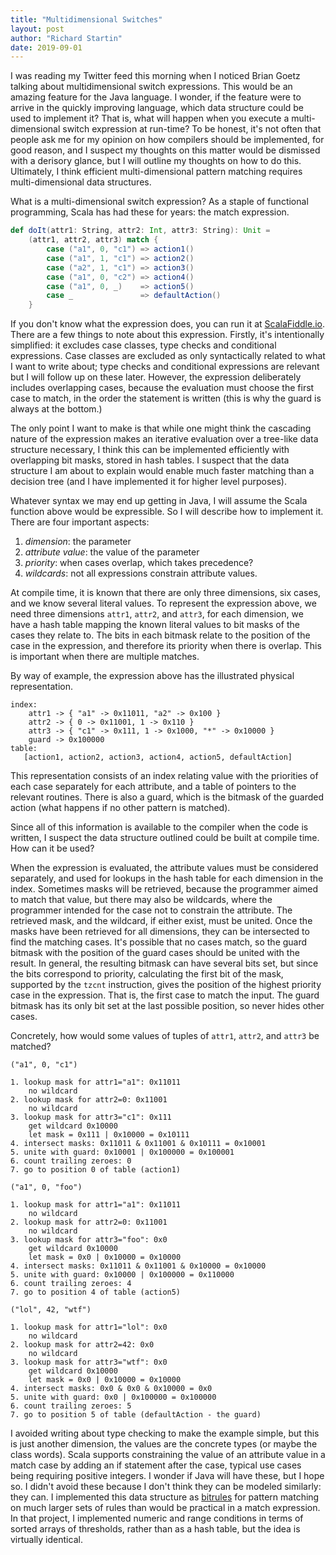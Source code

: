 ```yaml
---
title: "Multidimensional Switches"
layout: post
author: "Richard Startin"
date: 2019-09-01
---
```


I was reading my Twitter feed this morning when I noticed Brian Goetz talking about multidimensional switch expressions.
This would be an amazing feature for the Java language. I wonder, if the feature were to arrive in the quickly improving language, which data structure could be used to implement it?
That is, what will happen when you execute a multi-dimensional switch expression at run-time?
To be honest, it's not often that people ask me for my opinion on how compilers should be implemented, for good reason, and I suspect my thoughts on this matter would be dismissed with a derisory glance, but I will outline my thoughts on how to do this.
Ultimately, I think efficient multi-dimensional pattern matching requires multi-dimensional data structures.

What is a multi-dimensional switch expression? As a staple of functional programming, Scala has had these for years: the match expression.

```scala
def doIt(attr1: String, attr2: Int, attr3: String): Unit = 
    (attr1, attr2, attr3) match {
        case ("a1", 0, "c1") => action1()
        case ("a1", 1, "c1") => action2()
        case ("a2", 1, "c1") => action3()
        case ("a1", 0, "c2") => action4()
        case ("a1", 0, _)    => action5()
        case _               => defaultAction()
    }
```

If you don't know what the expression does, you can run it at [ScalaFiddle.io](https://scalafiddle.io/sf/kUArgNL/1).
There are a few things to note about this expression.
Firstly, it's intentionally simplified: it excludes case classes, type checks and conditional expressions.
Case classes are excluded as only syntactically related to what I want to write about; type checks and conditional expressions are relevant but I will follow up on these later. However, the expression deliberately includes overlapping cases, because the evaluation must choose the first case to match, in the order the statement is written (this is why the guard is always at the bottom.)

The only point I want to make is that while one might think the cascading nature of the expression makes an iterative evaluation over a tree-like data structure necessary, I think this can be implemented efficiently with overlapping bit masks, stored in hash tables.
I suspect that the data structure I am about to explain would enable much faster matching than a decision tree (and I have implemented it for higher level purposes).

Whatever syntax we may end up getting in Java, I will assume the Scala function above would be expressible. So I will describe how to implement it. There are four important aspects:

 1. _dimension_: the parameter
 2. _attribute value_: the value of the parameter
 3. _priority_: when cases overlap, which takes precedence?
 4. _wildcards_: not all expressions constrain attribute values.

 At compile time, it is known that there are only three dimensions, six cases, and we know several literal values.
 To represent the expression above, we need three dimensions `attr1`, `attr2`, and `attr3`, for each dimension, we have a hash table mapping the known literal values to bit masks of the cases they relate to.
 The bits in each bitmask relate to the position of the case in the expression, and therefore its priority when there is overlap.
 This is important when there are multiple matches.

 By way of example, the expression above has the illustrated physical representation.

 ```
 index:
     attr1 -> { "a1" -> 0x11011, "a2" -> 0x100 }
     attr2 -> { 0 -> 0x11001, 1 -> 0x110 }
     attr3 -> { "c1" -> 0x111, 1 -> 0x1000, "*" -> 0x10000 }
     guard -> 0x100000
 table:
    [action1, action2, action3, action4, action5, defaultAction]

 ```

This representation consists of an index relating value with the priorities of each case separately for each attribute, and a table of pointers to the relevant routines.
There is also a guard, which is the bitmask of the guarded action (what happens if no other pattern is matched).

Since all of this information is available to the compiler when the code is written, I suspect the data structure outlined could be built at compile time.
How can it be used?

When the expression is evaluated, the attribute values must be considered separately, and used for lookups in the hash table for each dimension in the index.
Sometimes masks will be retrieved, because the programmer aimed to match that value, but there may also be wildcards, where the programmer intended for the case not to constrain the attribute.
The retrieved mask, and the wildcard, if either exist, must be united.
Once the masks have been retrieved for all dimensions, they can be intersected to find the matching cases.
It's possible that no cases match, so the guard bitmask with the position of the guard cases should be united with the result.
In general, the resulting bitmask can have several bits set, but since the bits correspond to priority, calculating the first bit of the mask, supported by the `tzcnt` instruction, gives the position of the highest priority case in the expression.
That is, the first case to match the input.
The guard bitmask has its only bit set at the last possible position, so never hides other cases.

Concretely, how would some values of tuples of `attr1`, `attr2`, and `attr3` be matched?

```
("a1", 0, "c1")

1. lookup mask for attr1="a1": 0x11011
    no wildcard
2. lookup mask for attr2=0: 0x11001
    no wildcard
3. lookup mask for attr3="c1": 0x111
    get wildcard 0x10000
    let mask = 0x111 | 0x10000 = 0x10111
4. intersect masks: 0x11011 & 0x11001 & 0x10111 = 0x10001
5. unite with guard: 0x10001 | 0x100000 = 0x100001
6. count trailing zeroes: 0
7. go to position 0 of table (action1)

("a1", 0, "foo")

1. lookup mask for attr1="a1": 0x11011
    no wildcard
2. lookup mask for attr2=0: 0x11001
    no wildcard
3. lookup mask for attr3="foo": 0x0
    get wildcard 0x10000
    let mask = 0x0 | 0x10000 = 0x10000
4. intersect masks: 0x11011 & 0x11001 & 0x10000 = 0x10000
5. unite with guard: 0x10000 | 0x100000 = 0x110000
6. count trailing zeroes: 4
7. go to position 4 of table (action5)

("lol", 42, "wtf")

1. lookup mask for attr1="lol": 0x0
    no wildcard
2. lookup mask for attr2=42: 0x0
    no wildcard
3. lookup mask for attr3="wtf": 0x0
    get wildcard 0x10000
    let mask = 0x0 | 0x10000 = 0x10000
4. intersect masks: 0x0 & 0x0 & 0x10000 = 0x0
5. unite with guard: 0x0 | 0x100000 = 0x100000
6. count trailing zeroes: 5
7. go to position 5 of table (defaultAction - the guard)
```

I avoided writing about type checking to make the example simple, but this is just another dimension, the values are the concrete types (or maybe the class words).
Scala supports constraining the value of an attribute value in a match case by adding an if statement after the case, typical use cases being requiring positive integers.
I wonder if Java will have these, but I hope so. I didn't avoid these because I don't think they can be modeled similarly: they can.
I implemented this data structure as [bitrules](https://github.com/richardstartin/bitrules) for pattern matching on much larger sets of rules than would be practical in a match expression.
In that project, I implemented numeric and range conditions in terms of sorted arrays of thresholds, rather than as a hash table, but the idea is virtually identical.
